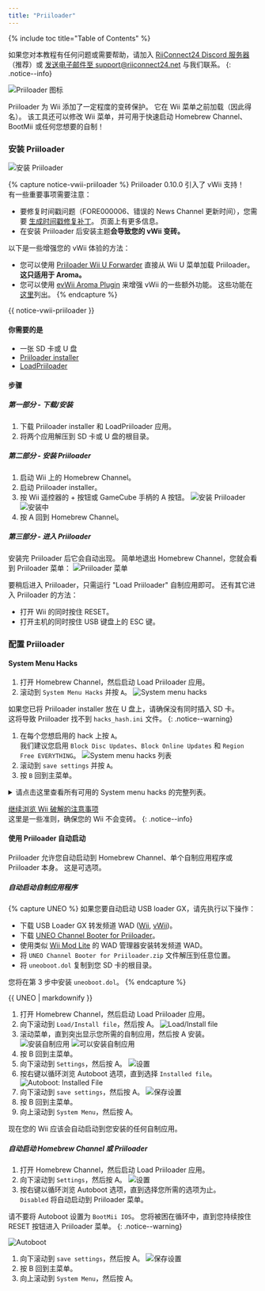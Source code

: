 ```yaml
---
title: "Priiloader"
---
```


{% include toc title="Table of Contents" %}

如果您对本教程有任何问题或需要帮助，请加入 [RiiConnect24 Discord 服务器](https://discord.gg/rc24)（推荐）或 [发送电子邮件至 support@riiconnect24.net](mailto:support@riiconnect24.net) 与我们联系。
{: .notice--info}

![Priiloader 图标](/images/Priiloader/icon.png)

Priiloader 为 Wii 添加了一定程度的变砖保护。 它在 Wii 菜单之前加载（因此得名）。 该工具还可以修改 Wii 菜单，并可用于快速启动 Homebrew Channel、BootMii 或任何您想要的自制！

### 安装 Priiloader

![安装 Priiloader](/images/Priiloader/priiloader.jpg)

{% capture notice-vwii-priiloader %}
Priiloader 0.10.0 引入了 vWii 支持！ <br> 有一些重要事项需要注意：
- 要修复时间戳问题（FORE000006、错误的 News Channel 更新时间），您需要 [生成时间戳修复补丁](https://garyodernichts.github.io/priiloader-patch-gen/)。 页面上有更多信息。
- 在安装 Priiloader 后安装主题**会导致您的 vWii 变砖。**

以下是一些增强您的 vWii 体验的方法：
- 您可以使用 [Priiloader Wii U Forwarder](https://github.com/DacoTaco/priiloader/releases/download/0.10.0-RC3/PriiloaderWiiUForwarder.wuhb) 直接从 Wii U 菜单加载 Priiloader。 **这只适用于 Aroma。**
- 您可以使用 [evWii Aroma Plugin](https://github.com/GaryOderNichts/evwii/releases) 来增强 vWii 的一些额外功能。 这些功能在[这里](https://github.com/GaryOderNichts/evwii#features)列出。
{% endcapture %}

<div class="notice--success" markdown="1">

{{ notice-vwii-priiloader }}
</div>

#### 你需要的是

- 一张 SD 卡或 U 盘
- [Priiloader installer](https://hbb1.oscwii.org/hbb/priiloader/priiloader.zip)
- [LoadPriiloader](https://hbb1.oscwii.org/hbb/LoadPriiloader/LoadPriiloader.zip)

#### 步骤

##### 第一部分 - 下载/安装

1. 下载 Priiloader installer 和 LoadPriiloader 应用。
1. 将两个应用解压到 SD 卡或 U 盘的根目录。

##### 第二部分 - 安装 Priiloader

1. 启动 Wii 上的 Homebrew Channel。
1. 启动 Priiloader installer。
1. 按 Wii 遥控器的 + 按钮或 GameCube 手柄的 A 按钮。 ![安装 Priiloader](/images/Priiloader/installer.png) ![安装中](/images/Priiloader/installing.png)
1. 按 A 回到 Homebrew Channel。

##### 第三部分 - 进入 Priiloader

安装完 Priiloader 后它会自动出现。 简单地退出 Homebrew Channel，您就会看到 Priiloader 菜单： ![Priiloader 菜单](/images/Priiloader/menu.png)

要稍后进入 Priiloader，只需运行 "Load Priiloader" 自制应用即可。 还有其它进入 Priiloader 的方法：
- 打开 Wii 的同时按住 RESET。
- 打开主机的同时按住 USB 键盘上的 ESC 键。

### 配置 Priiloader

#### System Menu Hacks

1. 打开 Homebrew Channel，然后启动 Load Priiloader 应用。
1. 滚动到 `System Menu Hacks` 并按 `A`。 ![System menu hacks](/images/Priiloader/menu_hacks.png)

如果您已将 Priiloader installer 放在 U 盘上，请确保没有同时插入 SD 卡。 <br> 这将导致 Priiloader 找不到 `hacks_hash.ini` 文件。
{: .notice--warning}

1. 在每个您想启用的 hack 上按 `A`。<br> 我们建议您启用 `Block Disc Updates`、`Block Online Updates` 和 `Region Free EVERYTHING`。 ![System menu hacks 列表](/images/Priiloader/system_menu_hacks.png)
1. 滚动到 `save settings` 并按 `A`。
1. 按 `B` 回到主菜单。

<details id="system-menu-hacks-list" class="notice--info" markdown="1">
<summary><a>请点击这里查看所有可用的 System menu hacks 的完整列表。</a></summary>

| 修改                                        | 描述                                                                             |
| ----------------------------------------- | ------------------------------------------------------------------------------ |
| Block Disc Updates                        | 移除某些游戏中附带的“Wii 系统更新”屏幕，该屏幕强迫您在玩游戏之前更新系统。                                       |
| Block Online Updates                      | 禁用 Wii 的更新。 更新将失败，出现错误 32007。                                                  |
| Auto-Press A at Health Screen             | 自动按 A 以跳过初始的“健康与安全”屏幕。                                                         |
| Replace Health Screen with Backmenu       | 将“健康与安全”屏幕更改为返回 Wii 菜单时播放的动画。                                                  |
| Move Disc Channel                         | 允许将光盘频道移动到 Wii 菜单的任何位置。 它通常固定在第一页的左上角。                                         |
| Wiimmfi Patch v4                          | 自动修补从光盘频道运行的所有游戏，以便与 Wiimmfi 兼容。                                               |
| 480p graphics fix in system menu          | 修复 Wii 菜单上的 480p 小问题。                                                          |
| Remove NoCopy Save File Protection        | 允许您从数据管理中将通常不允许的存档文件复制到 SD 卡中。                                                 |
| Region Free EVERYTHING                    | 禁用所有 Wii 应用的区域锁定，包括已下载的应用。                                                     |
| ~~No System Menu Sounds AT ALL~~          | ~~禁用所有 Wii 菜单音效。~~ 目前已损坏。                                                      |
| No System Menu Background Music           | 禁用 Wii 菜单的背景音乐。                                                                |
| Re-Enable Bannerbomb v2                   | 在最新的 Wii 版本上启用 "Bannerbomb" 漏洞。 当已经安装了 Homebrew Channel 时不需要。                  |
| OSReport to UsbGecko(slot B)              | 将 Wii 菜单日志发送到记忆卡槽 B 的调试设备。                                                     |
| OSReport to UsbGecko(GeckoOS,B)           | 如果通过 Gecko OS 启动 Wii 菜单，则将 Wii 菜单日志发送到记忆卡槽 B 的调试设备。                            |
| Force boot into Data Management           | 立即将 Wii 菜单加载到数据管理中。                                                            |
| Force Standard Recovery Mode              | 自动将主机启动到恢复模式。 用于启动恢复光盘，使用户可以修复其 Wii 系统。                                        |
| Remove Diagnostic Disc Check              | 移除在 Wii 中检查插入的游戏是否与 "Wii Startup Disc" 的标题 ID 一致的功能。                           |
| No-Delete HAXX,JODI,DVDX,DISC,DISK,RZDx   | 重新启用具有以下标题 ID 的频道（由于它们是漏洞从而被系统更新阻止）。                                           |
| Force Disc Games to run under IOS249      | 让光盘使用 cIOS 249 作为游戏的 IOS。 虽然它不支持刻录游戏，但需要它来播放刻录光盘。 （非刻录游戏可能会出现 Error 002）       |
| Remove Deflicker                          | 去除抗闪烁滤镜，使 Wii 菜单看起来更清晰。                                                        |
| Block Disc Autoboot                       | 这样可以防止 Wii 立即启动标题 ID 以 0 或 1 (0x30, 0x31) 开头的光盘。                               |
| Allow TitleID RAAE, 408x, 410x            | 允许 Wii 菜单读取具有 RAAE (Wii Startup Disc)、408x 和 410x (Wii Backup Disc) 标题 ID 的光盘。 |
| Remove IOS16 Disc Error                   | 允许 Wii 菜单启动使用 IOS16 的光盘（仅限 Wii Backup Disc）。                                   |
| Mark Network Connection as Tested         | 启用互联网连接设置中的`使用此连接`按钮，无论上次连接测试的结果如何。                                            |
| Always enable WiiConnect24 for vWii       | 每次启动 Wii 菜单都启用 WiiConnect24 & 待机连接。 **启用后需要重新启动。**                             |
| Create message via Calendar button (vWii) | 点击日历按钮将打开创建消息菜单而非日历，允许用户创建便条、发送消息并注册 Wii 好友。                                   |

</details>

[继续浏览 Wii 破解的注意事项](dosanddonts)<br> 这里是一些准则，确保您的 Wii 不会变砖。
{: .notice--info}


#### 使用 Priiloader 自动启动

Priiloader 允许您自动启动到 Homebrew Channel、单个自制应用程序或 Priiloader 本身。 这是可选项。

##### 自动启动自制应用程序

{% capture UNEO %}
如果您要自动启动 USB loader GX，请先执行以下操作：
  * 下载 USB Loader GX 转发频道 WAD ([Wii](https://sourceforge.net/projects/usbloadergx/files/Releases/Forwarders/USB%20Loader%20GX-UNEO_Forwarder_5_1_AHBPROT.wad), [vWii](https://sourceforge.net/projects/usbloadergx/files/Releases/Forwarders/USB%20Loader%20GX-UNEO_Forwarder_5_1_AHBPROT_vWii%20%28Fix%29.wad))。
  * 下载 [UNEO Channel Booter for Priiloader](https://sourceforge.net/projects/usbloadergx/files/Releases/Forwarders%20dols/UNEO%20Channel%20Booter%20for%20Priiloader.zip/download)。
  * 使用类似 [Wii Mod Lite](wiimodlite) 的 WAD 管理器安装转发频道 WAD。
  * 将 `UNEO Channel Booter for Priiloader.zip` 文件解压到任意位置。
  * 将 `uneoboot.dol` 复制到您 SD 卡的根目录。

您将在第 3 步中安装 `uneoboot.dol`。
{% endcapture %}

<div class="notice--warning"> {{ UNEO | markdownify }} </div>

1. 打开 Homebrew Channel，然后启动 Load Priiloader 应用。
1. 向下滚动到 `Load/Install file`，然后按 A。 ![Load/Install file](/images/Priiloader/menu_install_file.png)
1. 滚动菜单，直到突出显示您所需的自制应用，然后按 A 安装。 ![安装自制应用](/images/Priiloader/installing_file.png) ![可以安装自制应用](/images/Priiloader/installing_file_ok.png)
1. 按 B 回到主菜单。
1. 向下滚动到 `Settings`，然后按 A。 ![设置](/images/Priiloader/menu_settings.png)
1. 按右键以循环浏览 Autoboot 选项，直到选择 `Installed file`。 ![Autoboot: Installed File](/images/Priiloader/autoboot_installed_file.png)
1. 向下滚动到 `save settings`，然后按 A。 ![保存设置](/images/Priiloader/settings_save.png)
1. 按 B 回到主菜单。
1. 向上滚动到 `System Menu`，然后按 A。

现在您的 Wii 应该会自动启动到您安装的任何自制应用。

##### 自动启动 Homebrew Channel 或 Priiloader

1. 打开 Homebrew Channel，然后启动 Load Priiloader 应用。
1. 向下滚动到 `Settings`，然后按 A。 ![设置](/images/Priiloader/menu_settings.png)
1. 按右键以循环浏览 Autoboot 选项，直到选择您所需的选项为止。 <br> `Disabled` 将自动启动到 Priiloader 菜单。

请不要将 Autoboot 设置为 `BootMii IOS`。 您将被困在循环中，直到您持续按住 RESET 按钮进入 Priiloader 菜单。
{: .notice--warning}

   ![Autoboot](/images/Priiloader/autoboot_disabled.png)
1. 向下滚动到 `save settings`，然后按 A。 ![保存设置](/images/Priiloader/settings_save.png)
1. 按 B 回到主菜单。
1. 向上滚动到 `System Menu`，然后按 A。

